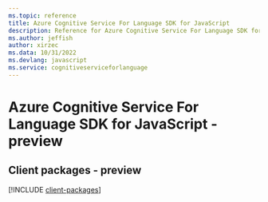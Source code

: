 ```yaml
---
ms.topic: reference
title: Azure Cognitive Service For Language SDK for JavaScript
description: Reference for Azure Cognitive Service For Language SDK for JavaScript
ms.author: jeffish
author: xirzec
ms.data: 10/31/2022
ms.devlang: javascript
ms.service: cognitiveserviceforlanguage
---
```

# Azure Cognitive Service For Language SDK for JavaScript - preview

## Client packages - preview
[!INCLUDE [client-packages](cognitive-service-for-language-client-index.md)]